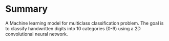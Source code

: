 # Summary

A Machine learning model for multiclass classification problem. The goal is to classify handwritten digits into 10 categories (0-9) using a 2D convolutional neural network.
